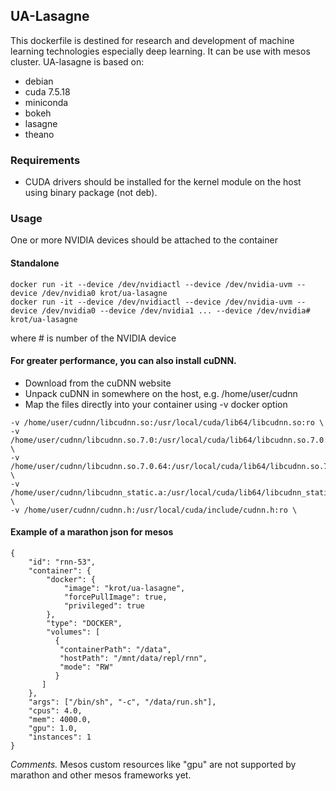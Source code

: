 
## UA-Lasagne

This dockerfile is destined for research and development of machine learning technologies especially deep learning. It can be use with mesos cluster.
UA-lasagne is based on:
- debian
- cuda 7.5.18
- miniconda
- bokeh
- lasagne
- theano

### Requirements

- CUDA drivers should be installed for the kernel module on the host using binary package (not deb).

### Usage

One or more NVIDIA devices should be attached to the container

#### Standalone
```
docker run -it --device /dev/nvidiactl --device /dev/nvidia-uvm --device /dev/nvidia0 krot/ua-lasagne
docker run -it --device /dev/nvidiactl --device /dev/nvidia-uvm --device /dev/nvidia0 --device /dev/nvidia1 ... --device /dev/nvidia# krot/ua-lasagne 
```
  where # is number of the NVIDIA device

#### For greater performance, you can also install cuDNN.
  - Download from the cuDNN website
  - Unpack cuDNN in somewhere on the host, e.g. /home/user/cudnn
  - Map the files directly into your container using -v docker option

```
-v /home/user/cudnn/libcudnn.so:/usr/local/cuda/lib64/libcudnn.so:ro \
-v /home/user/cudnn/libcudnn.so.7.0:/usr/local/cuda/lib64/libcudnn.so.7.0:ro \
-v /home/user/cudnn/libcudnn.so.7.0.64:/usr/local/cuda/lib64/libcudnn.so.7.0.64:ro \
-v /home/user/cudnn/libcudnn_static.a:/usr/local/cuda/lib64/libcudnn_static.a:ro \
-v /home/user/cudnn/cudnn.h:/usr/local/cuda/include/cudnn.h:ro \

```
#### Example of a marathon json for mesos
```
{
    "id": "rnn-53",
    "container": {
        "docker": {
            "image": "krot/ua-lasagne",
            "forcePullImage": true,
            "privileged": true
        },
        "type": "DOCKER",
        "volumes": [
          {
           "containerPath": "/data",
           "hostPath": "/mnt/data/repl/rnn",
           "mode": "RW"
          }
       ]
    },
    "args": ["/bin/sh", "-c", "/data/run.sh"],
    "cpus": 4.0,
    "mem": 4000.0,
    "gpu": 1.0,
    "instances": 1
}
```
*Comments.* Mesos custom resources like "gpu" are not supported by marathon and other mesos frameworks yet. 
